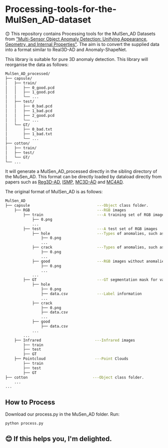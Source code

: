 # Processing-tools-for-the-MulSen_AD-dataset
😊 This repository contains Processing tools for the MulSen_AD Datasets from ["Multi-Sensor Object Anomaly Detection: Unifying Appearance, Geometry, and Internal Properties"](https://github.com/ZZZBBBZZZ/MulSen-AD/tree/main). The aim is to convert the supplied data into a format similar to Real3D-AD and Anomaly-ShapeNet. 

This library is suitable for pure 3D anomaly detection. This library will reorganise the data as follows:
```bash
MulSen_AD_processed/
├── capsule/
│   ├── train/
│   │   ├── 0_good.pcd
│   │   ├── 1_good.pcd
│   │   └── ...
│   ├── test/
│   │   ├── 0_bad.pcd
│   │   ├── 1_bad.pcd
│   │   ├── 2_good.pcd
│   │   └── ...
│   └── GT/
│       ├── 0_bad.txt
│       ├── 1_bad.txt
│       └── ...
├── cotton/
│   ├── train/
│   ├── test/
│   └── GT/
└── ...
```
It will generate a MulSen_AD_processed directly in the sibling directory of the MuSen_AD. This format can be directly loaded by dataload directly from papers such as [Reg3D-AD](https://github.com/m-3lab/real3d-ad), [ISMP](https://github.com/M-3LAB/Look-Inside-for-More), [MC3D-AD](https://github.com/jiayi-art/MC3D-AD) and [MC4AD](https://github.com/hzzzzzhappy/MC4AD). 

The original format of MulSen_AD is as follows:
```bash
MulSen_AD
├── capsule                              ---Object class folder.
    ├── RGB                              ---RGB images
        ├── train                        ---A training set of RGB images
            ├── 0.png
            ...
        ├── test                         ---A test set of RGB images
            ├── hole                     ---Types of anomalies, such as hole. 
                ├── 0.png
                ...
            ├── crack                    ---Types of anomalies, such as crack.
                ├── 0.png
                ...
            ├── good                     ---RGB images without anomalies.
                ├── 0.png
                ...
            ...
        ├── GT                           ---GT segmentation mask for various kinds of anomalies.
            ├── hole
                ├── 0.png
                ├── data.csv             ---Label information
                ...
            ├── crack
                ├── 0.png
                ├── data.csv
                ...
            ├── good
                ├── data.csv
            ...
        ...
    ├── Infrared                        ---Infrared images
        ├── train
        ├── test
        ├── GT
    ├── Pointcloud                      ---Point Clouds
        ├── train
        ├── test
        ├── GT
├── cotton                             ---Object class folder.                      
    ... 
...
```

## How to Process
Download our process.py in the MuSen_AD folder. Run:
```bash
python process.py
```



## 😊 If this helps you, I'm delighted.
